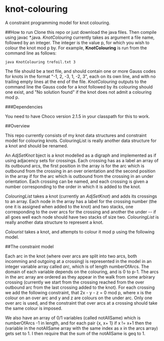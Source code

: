 # knot-colouring
A constraint programming model for knot colouring.

##How to run
Clone this repo or just download the java files.  Then compile using javac *.java.  _KnotColouring_ currently takes as argument a file name, followed by an integer.  The integer is the value p, for which you wish to colour the knot mod p by.  For example, __KnotColouring__ is run from the command line as follows:

```
java KnotColouring trefoil.txt 3
```

The file should be a text file, and should contain one or more Gauss codes for knots in the format "-1, 2, -3, 1, -2, 3", each on its own line, and with no trailing empty lines at the end of the file.  _KnotColouring_ outputs to the command line the Gauss code for a knot followed by its colouring should one exist, and "No solution found" if the knot does not admit a colouring mod p.

###Dependencies

You need to have Choco version 2.1.5 in your classpath for this to work.

##Overview

This repo currently consists of my knot data structures and constraint model for colouring knots.  ColouringList is really another data structure for a knot and should be renamed.

An _AdjSetKnot_ bject is a knot modelled as a digraph and implemented as if using adjacency sets for crossings.  Each crossing has as a label an array of its outbound arcs, the first position in the array is for the arc which is outbound from the crossing in an over orientation and the second position in the array if for the arc which is outbound from the crossing in an under orientation.  Each crossing can be named, and each crossing is given a number corresponding to the order in which it is added to the knot.

_ColouringList_ takes a knot (currently an _AdjSetKnot_) and adds its crossings to an array.  Each node in the array has a label for the crossing number (the one it is assigned when added to the knot) and two stacks, one corresponding to the over arcs for the crossing and another the under -- if all goes well each node should have two stacks of size two.  _ColouringList_ is really another data structure to represent a knot.

_Colourist_ takes a knot, and attempts to colour it mod p using the following model.

##The constraint model

Each arc in the knot (where over arcs are split into two arcs, both incomming and outgoing at a crossing) is represented in the model in an integer variable array called _arc_, which is of length numberOfArcs.  The domain of each variable depends on the colouring, and is 0 to p-1.  The arcs in the arc array are ordered as they appear in the walk from some arbirary crossing (currently we start from the crossing reached from the over outbound arc from the last crossing added to the knot).  For each crossing we add the following constraint, that 2x - y - z = 0 mod p, where x is the colour on an over arc and y and z are colours on the under arc.  Only one over arc is used, and the constraint that over arcs at a crossing should take the same colour is imposed.

We also have an array of 0/1 variables (called notAllSame) which is numberOfArcs -1 in length, and for each pair {x, x+ 1} if x != x+1 then the (variable in the notAllSame array with the same index as x in the arcs array) gets set to 1.  I then require that the sum of the notAllSame is geq to 1. 
